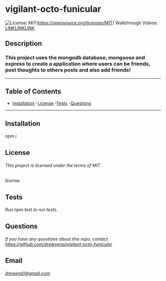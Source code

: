 # vigilant-octo-funicular
 
  ![License: MIT](https://img.shields.io/badge/License-MIT-yellow.svg)(https://opensource.org/licenses/MIT)
Walkthrough Videos: [LINK](https://drive.google.com/file/d/1EhTUwmzGr3qDbyz1bDCESML_6n4L3kp8/view)[LINK](https://drive.google.com/file/d/1Pcle1dNDl1Dz4LMMSNhnxkyKYeaIUxOd/view)[LINK](https://drive.google.com/file/d/1CtEBwKDHnmBg8lgNXykM6JJbeOiEBf1G/view)

 ##  Description
 ### This project uses the mongodb database, mongoose and express to create a application where users can be friends, post thoughts to others posts and also add friends!
 ---
 ## Table of Contents
 - [Installation](#installation)
 -[License](#license)
 -[Tests](#tests)
 -[Questions](#questions)
 ---
 ## Installation
 ###### npm i

 ## License
 ###### This project is licensed under the terms of MIT
 ###### license.

 ## Tests
 ###### Run npm test to run tests.
 
 ## Questions
 ###### If you have any questions about this repo, contact https://github.com/drewvena/vigilant-octo-funicular
 
 ## Email
 ###### drewena1@gmail.com

